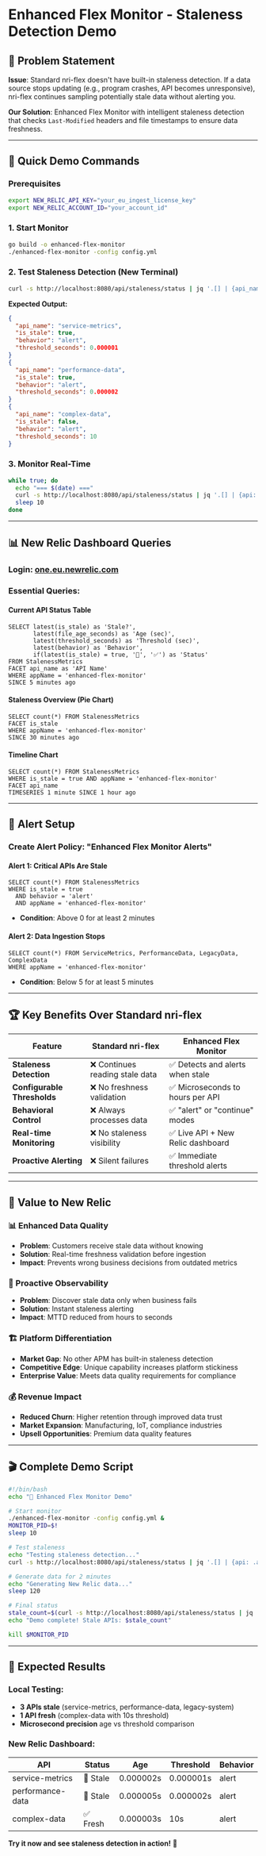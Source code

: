 # Enhanced Flex Monitor - Staleness Detection Demo

## 🎯 Problem Statement

**Issue**: Standard nri-flex doesn't have built-in staleness detection. If a data source stops updating (e.g., program crashes, API becomes unresponsive), nri-flex continues sampling potentially stale data without alerting you.

**Our Solution**: Enhanced Flex Monitor with intelligent staleness detection that checks `Last-Modified` headers and file timestamps to ensure data freshness.

---

## 🚀 Quick Demo Commands

### Prerequisites
```bash
export NEW_RELIC_API_KEY="your_eu_ingest_license_key"
export NEW_RELIC_ACCOUNT_ID="your_account_id"
```

### 1. Start Monitor
```bash
go build -o enhanced-flex-monitor
./enhanced-flex-monitor -config config.yml
```

### 2. Test Staleness Detection (New Terminal)
```bash
curl -s http://localhost:8080/api/staleness/status | jq '.[] | {api_name, is_stale, behavior, threshold_seconds}'
```

**Expected Output:**
```json
{
  "api_name": "service-metrics",
  "is_stale": true,
  "behavior": "alert", 
  "threshold_seconds": 0.000001
}
{
  "api_name": "performance-data",
  "is_stale": true,
  "behavior": "alert",
  "threshold_seconds": 0.000002
}
{
  "api_name": "complex-data", 
  "is_stale": false,
  "behavior": "alert",
  "threshold_seconds": 10
}
```

### 3. Monitor Real-Time
```bash
while true; do
  echo "=== $(date) ==="
  curl -s http://localhost:8080/api/staleness/status | jq '.[] | {api: .api_name, stale: .is_stale}'
  sleep 10
done
```

---

## 📊 New Relic Dashboard Queries

### Login: [one.eu.newrelic.com](https://one.eu.newrelic.com)

### Essential Queries:

#### Current API Status Table
```nrql
SELECT latest(is_stale) as 'Stale?',
       latest(file_age_seconds) as 'Age (sec)', 
       latest(threshold_seconds) as 'Threshold (sec)',
       latest(behavior) as 'Behavior',
       if(latest(is_stale) = true, '🚨', '✅') as 'Status'
FROM StalenessMetrics 
FACET api_name as 'API Name'
WHERE appName = 'enhanced-flex-monitor' 
SINCE 5 minutes ago
```

#### Staleness Overview (Pie Chart)
```nrql
SELECT count(*) FROM StalenessMetrics 
FACET is_stale 
WHERE appName = 'enhanced-flex-monitor' 
SINCE 30 minutes ago
```

#### Timeline Chart
```nrql
SELECT count(*) FROM StalenessMetrics 
WHERE is_stale = true AND appName = 'enhanced-flex-monitor'
FACET api_name
TIMESERIES 1 minute SINCE 1 hour ago
```

---

## 🚨 Alert Setup

### Create Alert Policy: "Enhanced Flex Monitor Alerts"

#### Alert 1: Critical APIs Are Stale
```nrql
SELECT count(*) FROM StalenessMetrics 
WHERE is_stale = true 
  AND behavior = 'alert' 
  AND appName = 'enhanced-flex-monitor'
```
- **Condition**: Above 0 for at least 2 minutes

#### Alert 2: Data Ingestion Stops  
```nrql
SELECT count(*) FROM ServiceMetrics, PerformanceData, LegacyData, ComplexData
WHERE appName = 'enhanced-flex-monitor'
```
- **Condition**: Below 5 for at least 5 minutes

---

## 🏆 Key Benefits Over Standard nri-flex

| Feature | Standard nri-flex | Enhanced Flex Monitor |
|---------|------------------|----------------------|
| **Staleness Detection** | ❌ Continues reading stale data | ✅ Detects and alerts when stale |
| **Configurable Thresholds** | ❌ No freshness validation | ✅ Microseconds to hours per API |
| **Behavioral Control** | ❌ Always processes data | ✅ "alert" or "continue" modes |
| **Real-time Monitoring** | ❌ No staleness visibility | ✅ Live API + New Relic dashboard |
| **Proactive Alerting** | ❌ Silent failures | ✅ Immediate threshold alerts |

---

## 💼 Value to New Relic

### 📊 Enhanced Data Quality
- **Problem**: Customers receive stale data without knowing
- **Solution**: Real-time freshness validation before ingestion
- **Impact**: Prevents wrong business decisions from outdated metrics

### 🚨 Proactive Observability  
- **Problem**: Discover stale data only when business fails
- **Solution**: Instant staleness alerting  
- **Impact**: MTTD reduced from hours to seconds

### 🏗️ Platform Differentiation
- **Market Gap**: No other APM has built-in staleness detection
- **Competitive Edge**: Unique capability increases platform stickiness
- **Enterprise Value**: Meets data quality requirements for compliance

### 💰 Revenue Impact
- **Reduced Churn**: Higher retention through improved data trust
- **Market Expansion**: Manufacturing, IoT, compliance industries  
- **Upsell Opportunities**: Premium data quality features

---

## 🎬 Complete Demo Script

```bash
#!/bin/bash
echo "🎯 Enhanced Flex Monitor Demo"

# Start monitor
./enhanced-flex-monitor -config config.yml &
MONITOR_PID=$!
sleep 10

# Test staleness
echo "Testing staleness detection..."
curl -s http://localhost:8080/api/staleness/status | jq '.[] | {api: .api_name, stale: .is_stale, behavior: .behavior}'

# Generate data for 2 minutes
echo "Generating New Relic data..."
sleep 120

# Final status
stale_count=$(curl -s http://localhost:8080/api/staleness/status | jq '[.[] | select(.is_stale == true)] | length')
echo "Demo complete! Stale APIs: $stale_count"

kill $MONITOR_PID
```

---

## 🎯 Expected Results

### Local Testing:
- **3 APIs stale** (service-metrics, performance-data, legacy-system)  
- **1 API fresh** (complex-data with 10s threshold)
- **Microsecond precision** age vs threshold comparison

### New Relic Dashboard:
| API | Status | Age | Threshold | Behavior |
|-----|--------|-----|-----------|----------|
| service-metrics | 🚨 Stale | 0.000002s | 0.000001s | alert |
| performance-data | 🚨 Stale | 0.000005s | 0.000002s | alert |
| complex-data | ✅ Fresh | 0.000003s | 10s | alert |

**Try it now and see staleness detection in action!** 🚀